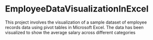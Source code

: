 # EmployeeDataVisualizationInExcel
This project involves the visualization of a sample dataset of employee records data using pivot tables in Microsoft Excel. The data has been visualized to show the average salary across different categories 

